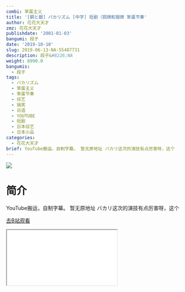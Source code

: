 ```yaml
---
combi: 笨蛋主义
title: '[銅と銀] バカリズム [中字] 短剧（铜牌和银牌 笨蛋节奏'
author: 花花大天才
zmz: 花花大天才
publishdate: '2001-01-03'
bangumi: 段子
date: '2019-10-10'
slug: 2019-06-13-NA-55487731
description: 段子&#8226;NA
weight: 8990.0
bangumis:
  - 段子
tags:
  - バカリズム
  - 笨蛋主义
  - 笨蛋节奏
  - 综艺
  - 搞笑
  - 日语
  - YOUTUBE
  - 短剧
  - 日本综艺
  - 日本小品
categories:
  - 花花大天才
brief: YouTube搬运，自制字幕。 暂无原地址 バカリ这次的演技有点厉害呀，这个
---
```

![](https://raw.githubusercontent.com/tcgriffith/owaraisite/master/static/tmpimg/3ae8f040f680a2797e97d839a57fe4452d47fd62.jpg.480.jpg)
# 简介  
YouTube搬运，自制字幕。
暂无原地址
バカリ这次的演技有点厉害呀，这个  

[去B站观看](https://www.bilibili.com/video/av55487731/)
<div class ="resp-container"><iframe class="testiframe" src="//player.bilibili.com/player.html?aid=55487731"", scrolling="no", allowfullscreen="true" > </iframe></div> 
